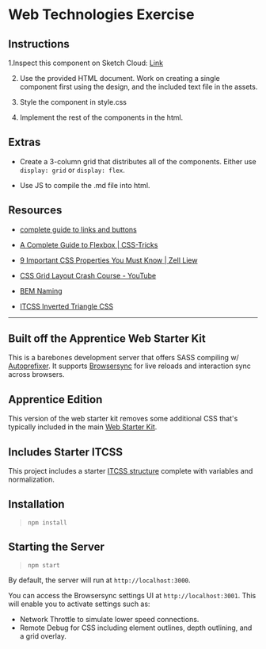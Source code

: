 # Web Technologies Exercise

## Instructions

1.Inspect this component on Sketch Cloud: [Link](https://sketch.cloud/s/oJaK5/a/2adAP5#Inspector)

2. Use the provided HTML document. Work on creating a single component first using the design, and the included text file in the assets.

3. Style the component in style.css

4. Implement the rest of the components in the html.

## Extras

- Create a 3-column grid that distributes all of the components. Either use `display: grid` or `display: flex`.

- Use JS to compile the .md file into html.

## Resources

- [complete guide to links and buttons](https://css-tricks.com/a-complete-guide-to-links-and-buttons/)

- [A Complete Guide to Flexbox | CSS-Tricks](https://css-tricks.com/snippets/css/a-guide-to-flexbox/)

- [9 Important CSS Properties You Must Know | Zell Liew](https://zellwk.com/blog/9-important-css-properties-you-must-know/)

- [CSS Grid Layout Crash Course - YouTube](https://www.youtube.com/watch?v=jV8B24rSN5o)

- [BEM Naming](https://css-tricks.com/bem-101/)

- [ITCSS Inverted Triangle CSS](https://www.xfive.co/blog/itcss-scalable-maintainable-css-architecture/)

---

## Built off the Apprentice Web Starter Kit

This is a barebones development server that offers SASS compiling w/ [Autoprefixer](https://github.com/postcss/autoprefixer). It supports [Browsersync](https://browsersync.io) for live reloads and interaction sync across browsers.

## Apprentice Edition

This version of the web starter kit removes some additional CSS that's typically included in the main [Web Starter Kit](https://github.com/8thlight/web-starter-kit).

## Includes Starter ITCSS

This project includes a starter [ITCSS structure](https://github.com/8thlight/design-styleguide#scss) complete with variables and normalization.

## Installation

> `npm install`

## Starting the Server

> `npm start`

By default, the server will run at `http://localhost:3000`.

You can access the Browsersync settings UI at `http://localhost:3001`. This will enable you to activate settings such as:

- Network Throttle to simulate lower speed connections.
- Remote Debug for CSS including element outlines, depth outlining, and a grid overlay.
